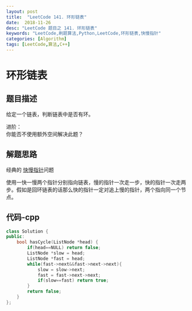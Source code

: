 ```yaml
---
layout: post
title:  "LeetCode 141. 环形链表"
date:  2018-11-26
desc: "LeetCode 题目之 141. 环形链表"
keywords: "LeetCode,刷题算法,Python,LeetCode,环形链表,快慢指针"
categories: [Algorithm]
tags: [LeetCode,算法,C++]
---
```

# 环形链表

## 题目描述

给定一个链表，判断链表中是否有环。

进阶：<br/>
你能否不使用额外空间解决此题？<br/>

## 解题思路

经典的 [快慢指针](https://zhuanlan.zhihu.com/p/38521018)问题

使用一快一慢两个指针分别指向链表，慢的指针一次走一步，快的指针一次走两步。假如是回环链表的话那么快的指针一定对追上慢的指针，两个指向同一个节点。

## 代码-cpp

```cpp
class Solution {
public:
    bool hasCycle(ListNode *head) {
        if(head==NULL) return false;
        ListNode *slow = head;
        ListNode *fast = head;
        while(fast->next&&fast->next->next){
            slow = slow->next;
            fast = fast->next->next;
            if(slow==fast) return true;
        }
        return false;
    }
};
```